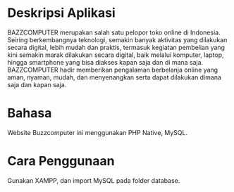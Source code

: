# Deskripsi Aplikasi
BAZZCOMPUTER merupakan salah satu pelopor toko online di Indonesia. Seiring berkembangnya teknologi, semakin banyak aktivitas yang dilakukan secara digital, lebih mudah dan praktis, termasuk kegiatan pembelian yang kini semakin marak dilakukan secara digital, baik melalui komputer, laptop, hingga smartphone yang bisa diakses kapan saja dan di mana saja. BAZZCOMPUTER hadir memberikan pengalaman berbelanja online yang aman, nyaman, mudah, dan menyenangkan serta dapat dilakukan dimana saja dan kapan saja.

# Bahasa
Website Buzzcomputer ini menggunakan  PHP Native, MySQL.

# Cara Penggunaan
Gunakan XAMPP, dan import MySQL pada folder database.
